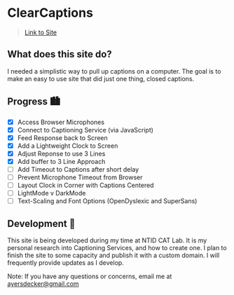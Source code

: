 # ClearCaptions
>[Link to Site](https://ayersdecker.github.io/ClearCaptions-Site/)

## What does this site do? 
I needed a simplistic way to pull up captions on a computer. The goal is to make an easy to use site that did just one thing, closed captions.

## Progress 🏙
- [x] Access Browser Microphones
- [x] Connect to Captioning Service (via JavaScript)
- [x] Feed Response back to Screen
- [x] Add a Lightweight Clock to Screen
- [x] Adjust Reponse to use 3 Lines
- [x] Add buffer to 3 Line Approach
- [ ] Add Timeout to Captions after short delay
- [ ] Prevent Microphone Timeout from Browser
- [ ] Layout Clock in Corner with Captions Centered
- [ ] LightMode v DarkMode
- [ ] Text-Scaling and Font Options (OpenDyslexic and SuperSans)

## Development 🚧
This site is being developed during my time at NTID CAT Lab. It is my personal research into Captioning Services, and how to create one. I plan to finish the site to some capacity and publish it with a custom domain. I will frequently provide updates as I develop.

Note: If you have any questions or concerns, email me at ayersdecker@gmail.com
